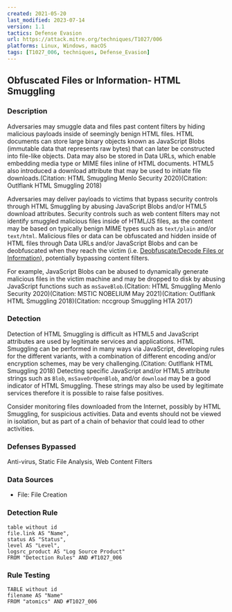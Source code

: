 ```yaml
---
created: 2021-05-20
last_modified: 2023-07-14
version: 1.1
tactics: Defense Evasion
url: https://attack.mitre.org/techniques/T1027/006
platforms: Linux, Windows, macOS
tags: [T1027_006, techniques, Defense_Evasion]
---
```


## Obfuscated Files or Information- HTML Smuggling

### Description

Adversaries may smuggle data and files past content filters by hiding malicious payloads inside of seemingly benign HTML files. HTML documents can store large binary objects known as JavaScript Blobs (immutable data that represents raw bytes) that can later be constructed into file-like objects. Data may also be stored in Data URLs, which enable embedding media type or MIME files inline of HTML documents. HTML5 also introduced a download attribute that may be used to initiate file downloads.(Citation: HTML Smuggling Menlo Security 2020)(Citation: Outlflank HTML Smuggling 2018)

Adversaries may deliver payloads to victims that bypass security controls through HTML Smuggling by abusing JavaScript Blobs and/or HTML5 download attributes. Security controls such as web content filters may not identify smuggled malicious files inside of HTML/JS files, as the content may be based on typically benign MIME types such as <code>text/plain</code> and/or <code>text/html</code>. Malicious files or data can be obfuscated and hidden inside of HTML files through Data URLs and/or JavaScript Blobs and can be deobfuscated when they reach the victim (i.e. [Deobfuscate/Decode Files or Information](https://attack.mitre.org/techniques/T1140)), potentially bypassing content filters.

For example, JavaScript Blobs can be abused to dynamically generate malicious files in the victim machine and may be dropped to disk by abusing JavaScript functions such as <code>msSaveBlob</code>.(Citation: HTML Smuggling Menlo Security 2020)(Citation: MSTIC NOBELIUM May 2021)(Citation: Outlflank HTML Smuggling 2018)(Citation: nccgroup Smuggling HTA 2017)

### Detection

Detection of HTML Smuggling is difficult as HTML5 and JavaScript attributes are used by legitimate services and applications. HTML Smuggling can be performed in many ways via JavaScript, developing rules for the different variants, with a combination of different encoding and/or encryption schemes, may be very challenging.(Citation: Outlflank HTML Smuggling 2018) Detecting specific JavaScript and/or HTML5 attribute strings such as <code>Blob</code>, <code>msSaveOrOpenBlob</code>, and/or <code>download</code> may be a good indicator of HTML Smuggling. These strings may also be used by legitimate services therefore it is possible to raise false positives.

Consider monitoring files downloaded from the Internet, possibly by HTML Smuggling, for suspicious activities. Data and events should not be viewed in isolation, but as part of a chain of behavior that could lead to other activities.

### Defenses Bypassed

Anti-virus, Static File Analysis, Web Content Filters

### Data Sources

  - File: File Creation
### Detection Rule

```dataview
table without id
file.link AS "Name",
status AS "Status",
level AS "Level",
logsrc_product AS "Log Source Product"
FROM "Detection Rules" AND #T1027_006
```

### Rule Testing

```dataview
TABLE without id
filename AS "Name"
FROM "atomics" AND #T1027_006
```
